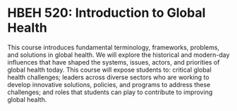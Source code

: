 # HBEH 520: Introduction to Global Health

This course introduces fundamental terminology, frameworks, problems, and solutions in global health. We will explore the historical and modern-day influences that have shaped the systems, issues, actors, and priorities of global health today. This course will expose students to: critical global health challenges; leaders across diverse sectors who are working to develop innovative solutions, policies, and programs to address these challenges; and roles that students can play to contribute to improving global health.